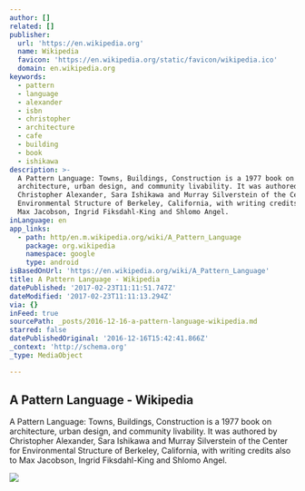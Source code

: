 ```yaml
---
author: []
related: []
publisher:
  url: 'https://en.wikipedia.org'
  name: Wikipedia
  favicon: 'https://en.wikipedia.org/static/favicon/wikipedia.ico'
  domain: en.wikipedia.org
keywords:
  - pattern
  - language
  - alexander
  - isbn
  - christopher
  - architecture
  - cafe
  - building
  - book
  - ishikawa
description: >-
  A Pattern Language: Towns, Buildings, Construction is a 1977 book on
  architecture, urban design, and community livability. It was authored by
  Christopher Alexander, Sara Ishikawa and Murray Silverstein of the Center for
  Environmental Structure of Berkeley, California, with writing credits also to
  Max Jacobson, Ingrid Fiksdahl-King and Shlomo Angel.
inLanguage: en
app_links:
  - path: http/en.m.wikipedia.org/wiki/A_Pattern_Language
    package: org.wikipedia
    namespace: google
    type: android
isBasedOnUrl: 'https://en.wikipedia.org/wiki/A_Pattern_Language'
title: A Pattern Language - Wikipedia
datePublished: '2017-02-23T11:11:51.747Z'
dateModified: '2017-02-23T11:11:13.294Z'
via: {}
inFeed: true
sourcePath: _posts/2016-12-16-a-pattern-language-wikipedia.md
starred: false
datePublishedOriginal: '2016-12-16T15:42:41.866Z'
_context: 'http://schema.org'
_type: MediaObject

---
```

<article style=""><h1>A Pattern Language - Wikipedia</h1><p>A Pattern Language: Towns, Buildings, Construction is a 1977 book on architecture, urban design, and community livability. It was authored by Christopher Alexander, Sara Ishikawa and Murray Silverstein of the Center for Environmental Structure of Berkeley, California, with writing credits also to Max Jacobson, Ingrid Fiksdahl-King and Shlomo Angel.</p><img src="https://upload.wikimedia.org/wikipedia/en/thumb/e/e6/A_Pattern_Language.jpg/220px-A_Pattern_Language.jpg" /></article>